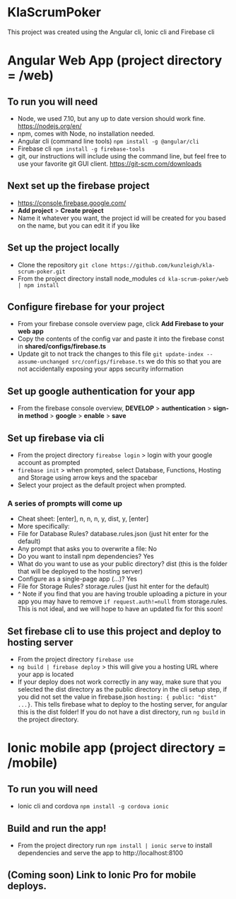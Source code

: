 # KlaScrumPoker

This project was created using the Angular cli, Ionic cli and Firebase cli

# Angular Web App (project directory = /web)

## To run you will need
* Node, we used 7.10, but any up to date version should work fine. https://nodejs.org/en/
* npm, comes with Node, no installation needed. 
* Angular cli (command line tools) `npm install -g @angular/cli`
* Firebase cli `npm install -g firebase-tools`
* git, our instructions will include using the command line, 
  but feel free to use your favorite git GUI client. https://git-scm.com/downloads

## Next set up the firebase project
* https://console.firebase.google.com/
* **Add project** > **Create project**
* Name it whatever you want, the project id will be created for you based on the name, but you can edit it if you like

## Set up the project locally
* Clone the repository `git clone https://github.com/kunzleigh/kla-scrum-poker.git`
* From the project directory install node_modules `cd kla-scrum-poker/web | npm install`

## Configure firebase for your project
* From your firebase console overview page, click **Add Firebase to your web app**
* Copy the contents of the config var and paste it into the firebase const in **shared/configs/firebase.ts** 
* Update git to not track the changes to this file 
  `git update-index --assume-unchanged src/configs/firebase.ts`
  we do this so that you are not accidentally exposing your apps security information

## Set up google authentication for your app
* From the firebase console overview, **DEVELOP** > **authentication** > **sign-in method** > **google** > **enable** > **save**

## Set up firebase via cli
* From the project directory `fireabse login` > login with your google account as prompted
* `firebase init` > when prompted, select Database, Functions, Hosting and Storage using arrow keys and the spacebar
* Select your project as the default project when prompted. 

### A series of prompts will come up
* Cheat sheet: [enter], n, n, n, y, dist, y, [enter]
* More specifically:
* File for Database Rules? database.rules.json (just hit enter for the default)
* Any prompt that asks you to overwrite a file: No
* Do you want to install npm dependencies? Yes
* What do you want to use as your public directory? dist 
(this is the folder that will be deployed to the hosting server)
* Configure as a single-page app (...)? Yes
* File for Storage Rules? storage.rules (just hit enter for the default)
* ^ Note if you find that you are having trouble uploading a picture in your app you may have to remove `if request.auth!=null`     from storage.rules. This is not ideal, and we will hope to have an updated fix for this soon!

## Set firebase cli to use this project and deploy to hosting server
* From the project directory `firebase use`
* `ng build | firebase deploy` > this will give you a hosting URL where your app is located
* If your deploy does not work correctly in any way, make sure that you selected the dist directory as the public directory in the   cli setup step, if you did not set the value in firebase.json `hosting: { public: "dist" ...}`. This tells firebase what to       deploy to the hosting server, for angular this is the dist folder! If you do not have a dist directory, run `ng build` in the     project directory.

# Ionic mobile app (project directory = /mobile)

## To run you will need
* Ionic cli and cordova `npm install -g cordova ionic`

## Build and run the app!
* From the project directory run `npm install | ionic serve` to install dependencies and serve the app to http://localhost:8100

## (Coming soon) Link to Ionic Pro for mobile deploys.
